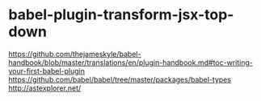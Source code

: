 # babel-plugin-transform-jsx-top-down

https://github.com/thejameskyle/babel-handbook/blob/master/translations/en/plugin-handbook.md#toc-writing-your-first-babel-plugin
https://github.com/babel/babel/tree/master/packages/babel-types
http://astexplorer.net/
